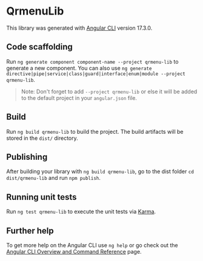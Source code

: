 # QrmenuLib

This library was generated with [Angular CLI](https://github.com/angular/angular-cli) version 17.3.0.

## Code scaffolding

Run `ng generate component component-name --project qrmenu-lib` to generate a new component. You can also use `ng generate directive|pipe|service|class|guard|interface|enum|module --project qrmenu-lib`.
> Note: Don't forget to add `--project qrmenu-lib` or else it will be added to the default project in your `angular.json` file. 

## Build

Run `ng build qrmenu-lib` to build the project. The build artifacts will be stored in the `dist/` directory.

## Publishing

After building your library with `ng build qrmenu-lib`, go to the dist folder `cd dist/qrmenu-lib` and run `npm publish`.

## Running unit tests

Run `ng test qrmenu-lib` to execute the unit tests via [Karma](https://karma-runner.github.io).

## Further help

To get more help on the Angular CLI use `ng help` or go check out the [Angular CLI Overview and Command Reference](https://angular.io/cli) page.
